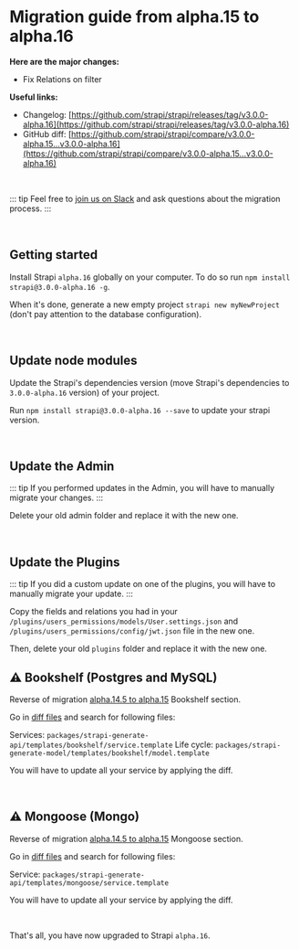 # Migration guide from alpha.15 to alpha.16

**Here are the major changes:**

- Fix Relations on filter

**Useful links:**

- Changelog: [https://github.com/strapi/strapi/releases/tag/v3.0.0-alpha.16](https://github.com/strapi/strapi/releases/tag/v3.0.0-alpha.16)
- GitHub diff: [https://github.com/strapi/strapi/compare/v3.0.0-alpha.15...v3.0.0-alpha.16](https://github.com/strapi/strapi/compare/v3.0.0-alpha.15...v3.0.0-alpha.16)

<br>

::: tip
Feel free to [join us on Slack](http://slack.strapi.io) and ask questions about the migration process.
:::

<br>

## Getting started

Install Strapi `alpha.16` globally on your computer. To do so run `npm install strapi@3.0.0-alpha.16 -g`.

When it's done, generate a new empty project `strapi new myNewProject` (don't pay attention to the database configuration).

<br>

## Update node modules

Update the Strapi's dependencies version (move Strapi's dependencies to `3.0.0-alpha.16` version) of your project.

Run `npm install strapi@3.0.0-alpha.16 --save` to update your strapi version.

<br>

## Update the Admin

::: tip
If you performed updates in the Admin, you will have to manually migrate your changes.
:::

Delete your old admin folder and replace it with the new one.

<br>

## Update the Plugins

::: tip
If you did a custom update on one of the plugins, you will have to manually migrate your update.
:::

Copy the fields and relations you had in your `/plugins/users_permissions/models/User.settings.json` and `/plugins/users_permissions/config/jwt.json` file in the new one.

Then, delete your old `plugins` folder and replace it with the new one.

## ⚠️ Bookshelf (Postgres and MySQL)

Reverse of migration [alpha.14.5 to alpha.15](migration-guide-alpha.14.5-to-alpha.15.md) Bookshelf section.

Go in [diff files](https://github.com/strapi/strapi/compare/v3.0.0-alpha.15...v3.0.0-alpha.16) and search for following files:

Services: `packages/strapi-generate-api/templates/bookshelf/service.template`
Life cycle: `packages/strapi-generate-model/templates/bookshelf/model.template`

You will have to update all your service by applying the diff.

<br>

## ⚠️ Mongoose (Mongo)

Reverse of migration [alpha.14.5 to alpha.15](migration-guide-alpha.14.5-to-alpha.15.md) Mongoose section.

Go in [diff files](https://github.com/strapi/strapi/compare/v3.0.0-alpha.15...v3.0.0-alpha.16) and search for following files:

Service: `packages/strapi-generate-api/templates/mongoose/service.template`

You will have to update all your service by applying the diff.

<br>

That's all, you have now upgraded to Strapi `alpha.16`.
